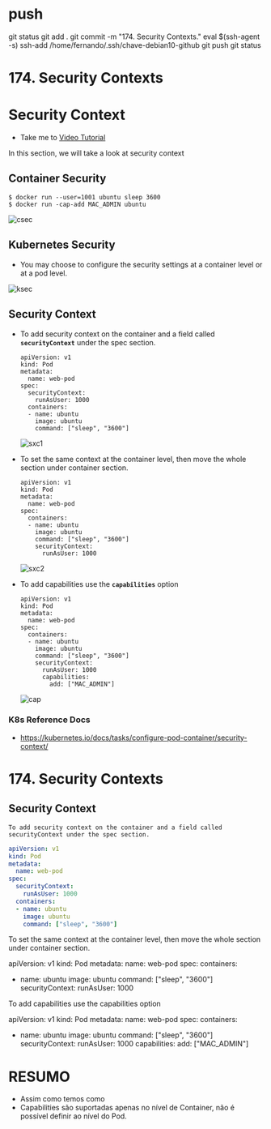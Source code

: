 
# ###################################################################################################################### 
# ###################################################################################################################### 
# ###################################################################################################################### 
# ###################################################################################################################### 
# ###################################################################################################################### 
# push

git status
git add .
git commit -m "174. Security Contexts."
eval $(ssh-agent -s)
ssh-add /home/fernando/.ssh/chave-debian10-github
git push
git status



# ###################################################################################################################### 
# ###################################################################################################################### 
# ###################################################################################################################### 
# ###################################################################################################################### 
# ###################################################################################################################### 
#  174. Security Contexts


# Security Context
  - Take me to [Video Tutorial](https://kodekloud.com/topic/security-contexts-2/)
  
In this section, we will take a look at security context

## Container Security
 ```
 $ docker run --user=1001 ubuntu sleep 3600
 $ docker run -cap-add MAC_ADMIN ubuntu
 ```
 
 ![csec](../../images/csec.PNG)
 
## Kubernetes Security
- You may choose to configure the security settings at a container level or at a pod level.

 ![ksec](../../images/ksec.PNG)

## Security Context
- To add security context on the container and a field called **`securityContext`** under the spec section.
  ```
  apiVersion: v1
  kind: Pod
  metadata:
    name: web-pod
  spec:
    securityContext:
      runAsUser: 1000
    containers:
    - name: ubuntu
      image: ubuntu
      command: ["sleep", "3600"]
  ```
  ![sxc1](../../images/sxc1.PNG)
  
- To set the same context at the container level, then move the whole section under container section.
  
  ```
  apiVersion: v1
  kind: Pod
  metadata:
    name: web-pod
  spec:
    containers:
    - name: ubuntu
      image: ubuntu
      command: ["sleep", "3600"]
      securityContext:
        runAsUser: 1000
  ```
  ![sxc2](../../images/sxc2.PNG)
  
- To add capabilities use the **`capabilities`** option
  ```
  apiVersion: v1
  kind: Pod
  metadata:
    name: web-pod
  spec:
    containers:
    - name: ubuntu
      image: ubuntu
      command: ["sleep", "3600"]
      securityContext:
        runAsUser: 1000
        capabilities: 
          add: ["MAC_ADMIN"]
  ```
  ![cap](../../images/cap.PNG)
  
  
### K8s Reference Docs
- https://kubernetes.io/docs/tasks/configure-pod-container/security-context/








# ###################################################################################################################### 
# ###################################################################################################################### 
# ###################################################################################################################### 
# ###################################################################################################################### 
# ###################################################################################################################### 
#  174. Security Contexts


## Security Context

    To add security context on the container and a field called securityContext under the spec section.

~~~~YAML
apiVersion: v1
kind: Pod
metadata:
  name: web-pod
spec:
  securityContext:
    runAsUser: 1000
  containers:
  - name: ubuntu
    image: ubuntu
    command: ["sleep", "3600"]
~~~~






To set the same context at the container level, then move the whole section under container section.

apiVersion: v1
kind: Pod
metadata:
  name: web-pod
spec:
  containers:
  - name: ubuntu
    image: ubuntu
    command: ["sleep", "3600"]
    securityContext:
      runAsUser: 1000





To add capabilities use the capabilities option

apiVersion: v1
kind: Pod
metadata:
  name: web-pod
spec:
  containers:
  - name: ubuntu
    image: ubuntu
    command: ["sleep", "3600"]
    securityContext:
      runAsUser: 1000
      capabilities: 
        add: ["MAC_ADMIN"]





# ###################################################################################################################### 
# ###################################################################################################################### 
# ###################################################################################################################### 
# ###################################################################################################################### 
# ###################################################################################################################### 
# RESUMO

- Assim como temos como 
- Capabilities são suportadas apenas no nível de Container, não é possível definir ao nível do Pod.